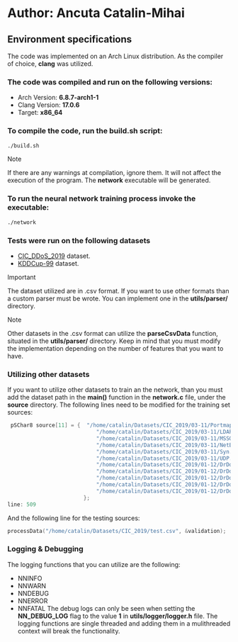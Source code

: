 # Author: Ancuta Catalin-Mihai
## Environment specifications
The code was implemented on an Arch Linux distribution. As the compiler of choice, **clang** was utilized.
### The code was compiled and run on the following versions:
- Arch Version: **6.8.7-arch1-1**
- Clang Version: **17.0.6**
- Target: **x86_64**
### To compile the code, run the **build.sh** script:
```bash 
./build.sh
```
> [!NOTE]
> If there are any warnings at compilation, ignore them. It will not affect the execution of the program.
The **network** executable will be generated.
### To run the neural network training process invoke the executable:
```bash 
./network
```

### Tests were run on the following datasets
- [CIC_DDoS_2019](https://www.unb.ca/cic/datasets/ddos-2019.html) dataset.
- [KDDCup-99](https://github.com/PacktWorkshops/The-Data-Science-Workshop/blob/master/Chapter09/Dataset/KDDCup99.csv) dataset.
> [!IMPORTANT]
> The dataset utilized are in .csv format. If you want to use other formats than a custom parser must be wrote. You can implement one in the **utils/parser/** directory.

> [!NOTE]
> Other datasets in the .csv format can utilize the **parseCsvData** function, situated in the **utils/parser/** directory. Keep in mind that you must modify the implementation depending on the number of features that you want to have.

### Utilizing other datasets
If you want to utilize other datasets to train an the network, than you must add the dataset path in the **main()** function in the **network.c** file, under the **source** directory.
The following lines need to be modified for the training set sources:
```c
 pSChar8 source[11] = {  "/home/catalin/Datasets/CIC_2019/03-11/Portmap.csv",
                            "/home/catalin/Datasets/CIC_2019/03-11/LDAP.csv",
                            "/home/catalin/Datasets/CIC_2019/03-11/MSSQL.csv",
                            "/home/catalin/Datasets/CIC_2019/03-11/NetBIOS.csv",
                            "/home/catalin/Datasets/CIC_2019/03-11/Syn.csv",
                            "/home/catalin/Datasets/CIC_2019/03-11/UDP.csv",
                            "/home/catalin/Datasets/CIC_2019/01-12/DrDoS_DNS.csv",
                            "/home/catalin/Datasets/CIC_2019/01-12/DrDoS_LDAP.csv",
                            "/home/catalin/Datasets/CIC_2019/01-12/DrDoS_MSSQL.csv",
                            "/home/catalin/Datasets/CIC_2019/01-12/DrDoS_NetBIOS.csv",
                            "/home/catalin/Datasets/CIC_2019/01-12/DrDoS_NTP.csv",
                        };
line: 509
```
And the following line for the testing sources:
```c
processData("/home/catalin/Datasets/CIC_2019/test.csv", &validation); | line: 630
```

### Logging & Debugging
The logging functions that you can utilize are the following:
- NNINFO
- NNWARN
- NNDEBUG
- NNERROR
- NNFATAL
The debug logs can only be seen when setting the **NN_DEBUG_LOG** flag to the value **1** in **utils/logger/logger.h** file.
The logging functions are single threaded and adding them in a mulithreaded context will break the functionality.


